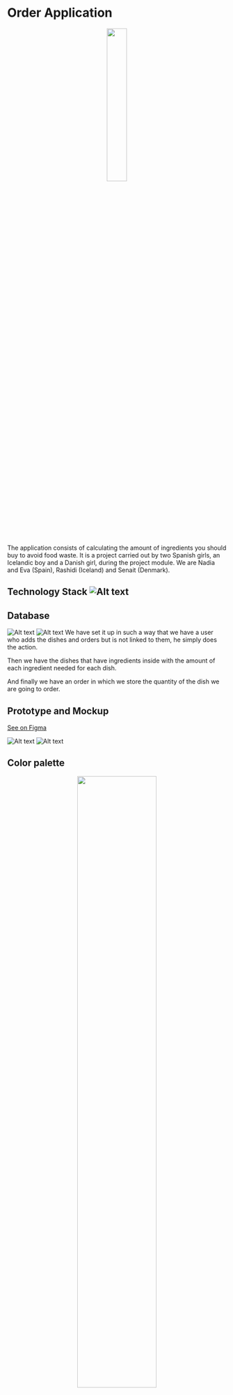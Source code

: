 # Order Application 
<p align="center" >
<img src="images/logo.png"  width="30%">
</p>

The application consists of calculating the amount of ingredients you should buy to avoid food waste.
It is a project carried out by two Spanish girls, an Icelandic boy and a Danish girl, during the project module. We are Nadia and Eva (Spain), Rashidi (Iceland) and Senait (Denmark).

## Technology Stack ![Alt text](https://img.shields.io/badge/NODE.JS-REACT-blue)

## Database

![Alt text](images/diagram.png)
![Alt text](images/diagram2.png)
We have set it up in such a way that we have a user who adds the dishes and orders but is not linked to them, he simply does the action.

Then we have the dishes that have ingredients inside with the amount of each ingredient needed for each dish.

And finally we have an order in which we store the quantity of the dish we are going to order.

## Prototype and Mockup

[See on Figma](https://www.figma.com/file/rN4FQyZgl0tJy8hxuMCu3A/Restaurant-Manage?node-id=0%3A1&t=JINppABec3hiLXl9-1)

![Alt text](images/mockup.png)
![Alt text](images/prototype.png)

## Color palette

<p align="center" >
<img src="images/Palette.png"  width="60%">
</p>

We chose this color palette because it is a reference to food and at the same time it combines well with the chosen logo.

## Planning

### Week 1

We started doing the design sprint, analyzing the problem, which was food waste, and what we wanted to do to solve it, we also conducted interviews to obtain more detailed information from professionals on the subject.

Then we make diagrams as follows:

-Empathy Map
![Alt text](images/empathyMap.png)

-User Persona
- Purpose
![Alt text](images/UP_purpose.png)
- Persona
![Alt text](images/UP_persona.png)
- Whats now?
![Alt text](images/UP_whatnow.png)

-Journey Map
![Alt text](images/journeyMap.png)

-Scenarios
![Alt text](images/Scenarios1.png)
![Alt text](images/Scenarios2.png)

-How Might We?
![Alt text](images/hmw.png)

-Crazy 8's
![Alt text](images/Crazy8s.png)

Then we chose the palette we were going to use, the final prototype and its components and fonts.

## Week 2

We start programming the backend and the frontend aesthetics.

## Week 3

We made the services and connected backend with frontend.

# Division of tasks (planning with Trello)

Eva: 
- Frontend Services
    - Add dish service
    - Auth header
    - Auth service
    - Http common
    - Ingredient service
- Add menu page
- Profile page
- Login page

Nadia:
- Entire backend: 
    - Controllers
    - Models
    - Routes
    - Image upload
    - Authentification
- Frontend header
- Order calculated with backend
- Shopping list calculated with backend
- Readme
- Diagrams
- Postman documentation

Rashidi: 
- Create order page
- Home page
- Shopping list page

Senait: 
- Contact page

# Installation and start

![Alt text](images/openfolder.png) ![Alt text](images/newterminal.png)

```bash 
cd YOUR FOLDER
git clone https://github.com/Senu14/Order-app.git
```

![Alt text](https://img.shields.io/badge/backend-node.js-green)

```bash 
cd order-app/backend
npm i
```
Create the .env file

```javascript
JWT_SECRET=

MYSQL_DATABASE=order_db
MYSQL_USER=
MYSQL_PASSWORD=
MYSQL_ROOT_PASSWORD=

DB_HOST=localhost

NODE_ENV=development
```

``` bash
node index.js
```

![Alt text](https://img.shields.io/badge/frontend-react-blue)

```bash 
cd order-app/frontend
npm i
npm start
```

# Documentation

[POSTMAN](https://documenter.getpostman.com/view/17513635/2s93Jus2bh)